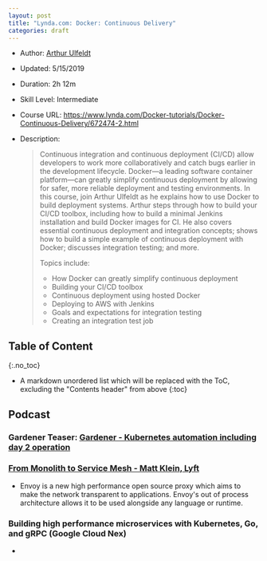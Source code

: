 ```yaml
---
layout: post
title: "Lynda.com: Docker: Continuous Delivery"
categories: draft
---
```


* Author: [Arthur Ulfeldt](https://www.lynda.com/Arthur-Ulfeldt/4456007-1.html)

* Updated: 5/15/2019 

* Duration: 2h 12m

* Skill Level: Intermediate 

* Course URL:  https://www.lynda.com/Docker-tutorials/Docker-Continuous-Delivery/672474-2.html

* Description: 

  >  Continuous integration and continuous deployment (CI/CD) allow developers to work more collaboratively and catch bugs earlier in the development lifecycle. Docker—a leading software container platform—can greatly simplify continuous deployment by allowing for safer, more reliable deployment and testing environments. In this course, join Arthur Ulfeldt as he explains how to use Docker to build deployment systems. Arthur steps through how to build your CI/CD toolbox, including how to build a minimal Jenkins installation and build Docker images for CI. He also covers essential continuous deployment and integration concepts; shows how to build a simple example of continuous deployment with Docker; discusses integration testing; and more.
  >
  > Topics include:
  >
  > - How Docker can greatly simplify continuous deployment
  > - Building your CI/CD toolbox
  > - Continuous deployment using hosted Docker
  > - Deploying to AWS with Jenkins
  > - Goals and expectations for integration testing
  > - Creating an integration test job


## Table of Content
{:.no_toc}

* A markdown unordered list which will be replaced with the ToC, excluding the "Contents header" from above
{:toc}

## Podcast


### Gardener Teaser: [Gardener - Kubernetes automation including day 2 operation ](https://www.youtube.com/embed/YI-RyfdQNhw?rel=0&modestbranding=1&showinfo=0)

###  [From Monolith to Service Mesh - Matt Klein, Lyft ](https://www.youtube.com/embed/RVZX4CwKhGE?rel=0&modestbranding=1&showinfo=0)
- Envoy is a new high performance open  source proxy which aims to make the network transparent to applications.  Envoy's out of process architecture allows it to be used alongside any  language or runtime.                                      



### Building high performance microservices with Kubernetes, Go, and gRPC (Google Cloud Nex)

- 